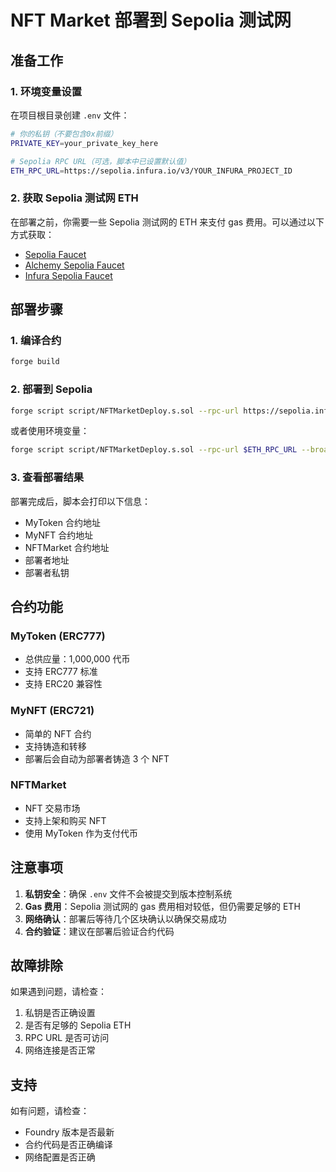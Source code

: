 # NFT Market 部署到 Sepolia 测试网

## 准备工作

### 1. 环境变量设置

在项目根目录创建 `.env` 文件：

```bash
# 你的私钥（不要包含0x前缀）
PRIVATE_KEY=your_private_key_here

# Sepolia RPC URL（可选，脚本中已设置默认值）
ETH_RPC_URL=https://sepolia.infura.io/v3/YOUR_INFURA_PROJECT_ID
```

### 2. 获取 Sepolia 测试网 ETH

在部署之前，你需要一些 Sepolia 测试网的 ETH 来支付 gas 费用。可以通过以下方式获取：

- [Sepolia Faucet](https://sepoliafaucet.com/)
- [Alchemy Sepolia Faucet](https://sepoliafaucet.com/)
- [Infura Sepolia Faucet](https://www.infura.io/faucet/sepolia)

## 部署步骤

### 1. 编译合约

```bash
forge build
```

### 2. 部署到 Sepolia

```bash
forge script script/NFTMarketDeploy.s.sol --rpc-url https://sepolia.infura.io/v3/YOUR_INFURA_PROJECT_ID --broadcast --verify
```

或者使用环境变量：

```bash
forge script script/NFTMarketDeploy.s.sol --rpc-url $ETH_RPC_URL --broadcast --verify
```

### 3. 查看部署结果

部署完成后，脚本会打印以下信息：

- MyToken 合约地址
- MyNFT 合约地址  
- NFTMarket 合约地址
- 部署者地址
- 部署者私钥

## 合约功能

### MyToken (ERC777)
- 总供应量：1,000,000 代币
- 支持 ERC777 标准
- 支持 ERC20 兼容性

### MyNFT (ERC721)
- 简单的 NFT 合约
- 支持铸造和转移
- 部署后会自动为部署者铸造 3 个 NFT

### NFTMarket
- NFT 交易市场
- 支持上架和购买 NFT
- 使用 MyToken 作为支付代币

## 注意事项

1. **私钥安全**：确保 `.env` 文件不会被提交到版本控制系统
2. **Gas 费用**：Sepolia 测试网的 gas 费用相对较低，但仍需要足够的 ETH
3. **网络确认**：部署后等待几个区块确认以确保交易成功
4. **合约验证**：建议在部署后验证合约代码

## 故障排除

如果遇到问题，请检查：

1. 私钥是否正确设置
2. 是否有足够的 Sepolia ETH
3. RPC URL 是否可访问
4. 网络连接是否正常

## 支持

如有问题，请检查：
- Foundry 版本是否最新
- 合约代码是否正确编译
- 网络配置是否正确
